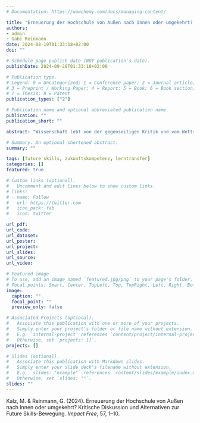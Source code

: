 ```yaml
---
# Documentation: https://wowchemy.com/docs/managing-content/

title: "Erneuerung der Hochschule von Außen nach Innen oder umgekehrt? Kritische Diskussion und Alternativen zur Future Skills-Bewegung"
authors:
- admin
- Gabi Reinmann
date: 2024-08-19T01:33:18+02:00
doi: ""

# Schedule page publish date (NOT publication's date).
publishDate: 2024-09-28T01:33:18+02:00

# Publication type.
# Legend: 0 = Uncategorized; 1 = Conference paper; 2 = Journal article;
# 3 = Preprint / Working Paper; 4 = Report; 5 = Book; 6 = Book section;
# 7 = Thesis; 8 = Patent
publication_types: ["2"]

# Publication name and optional abbreviated publication name.
publication: ""
publication_short: ""

abstract: "Wissenschaft lebt von der gegenseitigen Kritik und vom Wettstreit wie auch von der Weiterent-wicklung vorgebrachter Argumente, die mit Theorie und Begründung und/oder mit Empirie und Evidenz arbeiten. Die kontroverse Ausei-nandersetzung zu den „Future Skills“ für den Hochschulkontext ist dafür ein aktuelles Bei-spiel und entsprechend zu begrüßen. Im vorlie-genden Text beziehen wir uns in diesem Sinne auf die “kritische Bestandsaufnahme” von Eh-lers et al. (2024); in dieser werden einzelne Reaktionen und Kritikpunkte auf das Konzept Future Skills zusammengetragen und diskutiert. Dabei greifen die Autorinnen unter anderem auf Reaktionen unsererseits zurück, also auf publizierte Fachartikel von Marco Kalz wie auch auf Kurz- und Blogbeiträge von Gabi Reinmann. In diesem Beitrag werden noch einmal einige hochschuldidaktische Dimensionen der Basis von Future Skills diskutiert"

# Summary. An optional shortened abstract.
summary: ""

tags: [future skills, zukunftskompetenz, lerntransfer]
categories: []
featured: true

# Custom links (optional).
#   Uncomment and edit lines below to show custom links.
# links:
# - name: Follow
#   url: https://twitter.com
#   icon_pack: fab
#   icon: twitter

url_pdf:
url_code:
url_dataset:
url_poster:
url_project:
url_slides:
url_source:
url_video:

# Featured image
# To use, add an image named `featured.jpg/png` to your page's folder. 
# Focal points: Smart, Center, TopLeft, Top, TopRight, Left, Right, BottomLeft, Bottom, BottomRight.
image:
  caption: ""
  focal_point: ""
  preview_only: false

# Associated Projects (optional).
#   Associate this publication with one or more of your projects.
#   Simply enter your project's folder or file name without extension.
#   E.g. `internal-project` references `content/project/internal-project/index.md`.
#   Otherwise, set `projects: []`.
projects: []

# Slides (optional).
#   Associate this publication with Markdown slides.
#   Simply enter your slide deck's filename without extension.
#   E.g. `slides: "example"` references `content/slides/example/index.md`.
#   Otherwise, set `slides: ""`.
slides: ""
---
```


Kalz, M. & Reinmann, G. (2024). Erneuerung der Hochschule von Außen nach Innen oder umgekehrt? Kritische Diskussion und Alternativen zur Future Skills-Bewegung. *Impact Free*, 57, 1–10.
